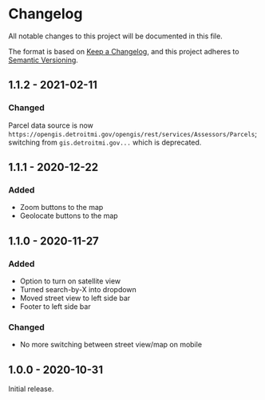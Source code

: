 # Changelog
All notable changes to this project will be documented in this file.

The format is based on [Keep a Changelog](https://keepachangelog.com/en/1.0.0/),
and this project adheres to [Semantic Versioning](https://semver.org/spec/v2.0.0.html).

## 1.1.2 - 2021-02-11

### Changed

Parcel data source is now `https://opengis.detroitmi.gov/opengis/rest/services/Assessors/Parcels`; switching from `gis.detroitmi.gov...` which is deprecated.

## 1.1.1 - 2020-12-22

### Added

- Zoom buttons to the map
- Geolocate buttons to the map

## 1.1.0 - 2020-11-27

### Added

- Option to turn on satellite view
- Turned search-by-X into dropdown
- Moved street view to left side bar
- Footer to left side bar

### Changed

- No more switching between street view/map on mobile

## 1.0.0 - 2020-10-31

Initial release.